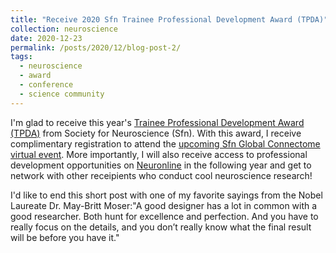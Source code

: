 ```yaml
---
title: "Receive 2020 Sfn Trainee Professional Development Award (TPDA)"
collection: neuroscience
date: 2020-12-23
permalink: /posts/2020/12/blog-post-2/
tags:
  - neuroscience
  - award
  - conference
  - science community
---
```


I'm glad to receive this year's [Trainee Professional Development Award (TPDA)](https://www.sfn.org/meetings/meeting-awards/trainee-professional-development-award) from Society for Neuroscience (Sfn). With this award, I receive complimentary registration to attend the [upcoming Sfn Global Connectome virtual event](https://www.sfn.org/meetings/virtual-events/sfn-global-connectome-a-virtual-event/). More importantly, I will also receive access to professional development opportunities on [Neuronline](https://neuronline.sfn.org/) in the following year and get to network with other receipients who conduct cool neuroscience research!

I'd like to end this short post with one of my favorite sayings from the Nobel Laureate Dr. May-Britt Moser:"A good designer has a lot in common with a good researcher. Both hunt for excellence and perfection. And you have to really focus on the details, and you don’t really know what the final result will be before you have it."
